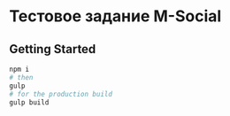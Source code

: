 # Тестовое задание M-Social

## Getting Started

```bash
npm i
# then
gulp
# for the production build
gulp build
```